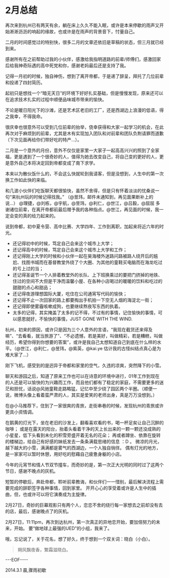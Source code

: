 # 2月总结

再次来到杭州已有两天有余，躺在床上久久不能入眠，或许是本来停歇的雨声又开始淅淅沥沥的响起的缘故，也或许是在雨声的背景音下，忖量自己。

二月的时间感觉过的特别快，很多二月的文章还依旧是草稿的状态，但三月就已经到来。

感谢所有在之前帮助过我的小伙伴，感激给我指明道路的前辈/师傅们，感激回家后给我神奇际遇的高中死党和你，感谢老妈最后还是支持了我。

记得一月初的时候，独自神伤，想到了离开帝都，于是递了辞呈，拜托了几位前辈和投递了四封简历。

起初只是想找一个“暗无天日”的环境下好好扎实基础，但是慢慢发现，原来还可以在追求技术扎实的过程中顺便品味城市带来的愉快。

不论是暖日阳光下的沙滩，还是艺术区老旧的工厂，还是西湖边上浪漫的低语，得之我幸，不得我命。

很庆幸也很意外可以受到几位前辈的抬举，侥幸获得和大家一起学习的机会，在此再次对于麻烦到的前辈，尤其是木有实现加入团队和对前辈和团队负荆请罪而道歉（下次见面再给你们带好吃的特产...）。

二月是一个意外的月份，意外不仅仅是家里一大家子一起高高兴兴的照到了全家福，更是遇到了一个很奇妙的人，值得为她去改变自己，将自己变的更好的人，更是意外自己本将决定回到帝都变成了南下求学。

本来以为散伙饭什么的，不会这么快就轮到我请客，但是没想到，人生中的第一次换工作如此快的来临。

和几波小伙伴们吃饭聊天都很愉快，虽然不舍得，但是只有怀着淡淡的忧桑说一句“来杭州玩的时候记得找我。” （@昱玮，邮件未通知到，再见面果断补上的说...） @理捷，@刘栋，@宇航，@昱玮，@利仁，@世江，@吕毅，@屈屈 多谢诸位前辈，在离开帝都前最后赠予我的各种指点。@世江，再见面的时候，我一定会变的真的给力起来的。

说到帝都，初中夏令营、高中比赛、大学四年、工作到离职，加起来将近六年的时光。

- 还记得初中的时候，笃定自己会来这个城市上大学； 
- 还记得高中的时候，笃定自己会来这个城市上大学和工作；
- 还记得刚上大学的时候和小伙伴一起在昊海楼外迷路问路被路人绕开后的尴尬、找图书城而在基督教堂外绕了个大圈、为其他的童鞋买电脑而在海龙吃过的亏上过的当；
- 还记得圣诞节一个人排着教堂外的长队、上下班换乘过的要把门挤掉的地铁、住过的空间不大但是干净而温馨小屋、在各种小店喝过的暖暖的饮料和吃过的甜甜的点心和甜品；
- 还记得夜游理想国际大厦，吃住在公司通宵写代码的愉快；
- 还记得不止一次回家的路上都要掏出手机拍一下空无人烟的海淀北一街；
- 还记得即使雾霾咳嗽成狗，也要继续熬夜写东西的执着。
- 太多的记得，其实掩盖了太多的记不得，不过有的事情，记住愉快的事情，可以感恩就好，不愉快的事情，JUST GONE WITH THE WIND.

杭州，初来的原因，或许只是因为三个人意外的言语，“我现在截货还来得及嘛”、“去看看，就当旅游了”、“不必遗憾，若是美好，叫做精彩，若是糟糕，叫做经历，希望你得到你想要的答案”，或许是我自己太想知道自己到底在什么样的水平。（@世江，@利仁，@昱玮，@紫英，@kai.ye 估计我的古怪纠结点真心是为难大家了...）

刚下飞机，感受到的是迥异于帝都和家里的空气，久违的凉爽，突然降下的小雪。

聊天和游园之后，知道了原来工作也可以在诗意的环境中进行，01年工作到现在的人还是可以愉快的为兴趣而工作，而且他们都有了稳定的家庭，不需要更多的迷茫和担忧，话说@风驰童鞋走路略猛，记忆中至少绕了园区两个半圈。（顺便一说，微博头像上看着蛮严肃的人，其实是爱笑的老师出身，真是万万没想到。）

在@小马推荐下，住到了一家很爽的青旅，走街串巷的时候，发现杭州的青旅或许更具小资情调。

在鹅黄的灯光下，坐在老旧的沙发上，翻看喜欢看的书，喝一杯足矣让自己沉醉的咖啡； 或是在露天的阳台，抬着头看着干净的天上长出来的一颗一颗还没成熟的小星星，低下头看到未化的积雪旁盛开着无名的花朵； 再或者蹲坐、依靠在旋转的楼梯边，给自己有好感的妹纸发去一条条满载思绪的信息 ：D 。 微凉的月光，越下越大的小雪，满满都是雾气的西湖边，一个人独自徜徉。 偶有灯光的地方，是一家家可以暂时休憩，用好吃的慰藉自己疲惫身躯的小店。

今年的元宵节和情人节双节撞车，而奇妙的是，第一次正大光明的同时过了这两个节日，感谢不晚点的灰机。

短暂的停歇后，奔赴帝都，聆听前辈教诲，和伙伴们一一惜别，最后解决流程上需要完成的辞职签字各种事情，回到家里。 开开心心的享受着或许是人生中的插曲，但，也或许可以将它演奏成为主旋律。

2月27日，奇妙的巨幕观影只有两个人，恋恋不舍的绕行每一家想去之前却没有去的店，最后，感谢晚点了的灰机。

2月27日，11:11pm，再次到达杭州，第一次真正的异地恋开始，要加倍努力的未来，开始。 要“做地球上最强的UED”的小组，我来了。

哦，忘记说了，关于花名，想了好久，终于想到一个双关词：晓白（小白）。

> 朔风飘夜香，繁霜滋晓白。

---EOF----

2014.3.1 晨,骤雨初歇

